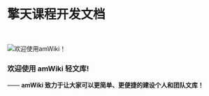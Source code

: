 # 擎天课程开发文档

<br>

![欢迎使用amWiki！](/qingtianpm/qingtian/wiki/images/amWiki-logo.png "欢迎使用amWiki！")  

### 欢迎使用 amWiki 轻文库!
—— **amWiki 致力于让大家可以更简单、更便捷的建设个人和团队文库！**  
